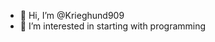 - 👋 Hi, I’m @Krieghund909
- 👀 I’m interested in starting with programming 

<!---
Krieghund909/Krieghund909 is a ✨ special ✨ repository because its `README.md` (this file) appears on your GitHub profile.
You can click the Preview link to take a look at your changes.
---
